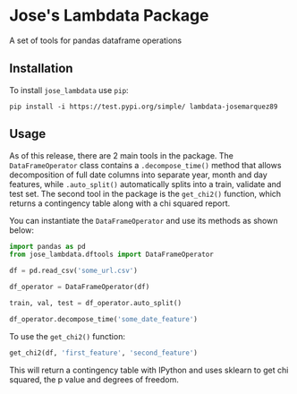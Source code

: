 # Jose's Lambdata Package
A set of tools for pandas dataframe operations

## Installation
To install `jose_lambdata` use `pip`:
```
pip install -i https://test.pypi.org/simple/ lambdata-josemarquez89
```

## Usage
As of this release, there are 2 main tools in the package. The 
`DataFrameOperator` class contains a `.decompose_time()` method that allows
decomposition of full date columns into separate year, month and day features, 
while `.auto_split()` automatically splits into a train, validate and test set.
The second tool in the package is the `get_chi2()` function, which returns a
contingency table along with a chi squared report.

You can instantiate the `DataFrameOperator` and use its methods as shown below:
```python
import pandas as pd
from jose_lambdata.dftools import DataFrameOperator

df = pd.read_csv('some_url.csv')

df_operator = DataFrameOperator(df)

train, val, test = df_operator.auto_split()

df_operator.decompose_time('some_date_feature')
```

To use the `get_chi2()` function:
```python
get_chi2(df, 'first_feature', 'second_feature')
```
This will return a contingency table with IPython and uses sklearn to get 
chi squared, the p value and degrees of freedom.




